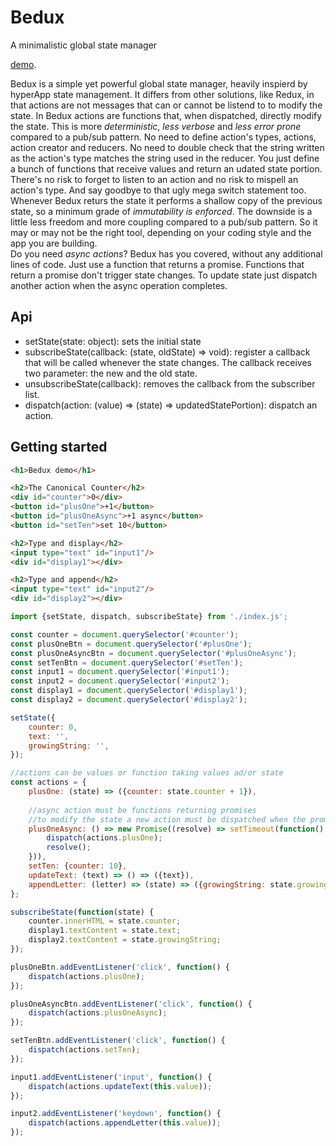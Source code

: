 # Bedux

A minimalistic global state manager

[demo](https://fbedussi.github.io/bedux/).

Bedux is a simple yet powerful global state manager, heavily inspierd by hyperApp state management. It differs from other solutions, like Redux, in that actions are not messages that can or cannot be listend to to modify the state. In Bedux actions are functions that, when dispatched, directly modify the state. This is more *deterministic*, *less verbose* and *less error prone* compared to a pub/sub pattern. No need to define action's types, actions, action creator and reducers. No need to double check that the string written as the action's type matches the string used in the reducer. You just define a bunch of functions that receive values and return an udated state portion. There's no risk to forget to listen to an action and no risk to mispell an action's type. And say goodbye to that ugly mega switch statement too. 
Whenever Bedux returs the state it performs a shallow copy of the previous state, so a minimum grade of *immutability is enforced*. 
The downside is a little less freedom and more coupling compared to a pub/sub pattern. So it may or may not be the right tool, depending on your coding style and the app you are building.  
Do you need *async actions*? Bedux has you covered, without any additional lines of code. Just use a function that returns a promise. Functions that return a promise don't trigger state changes. To update state just dispatch another action when the async operation completes. 

## Api
- setState(state: object): sets the initial state
- subscribeState(callback: (state, oldState) => void): register a callback that will be called whenever the state changes. The callback receives two parameter: the new and the old state. 
- unsubscribeState(callback): removes the callback from the subscriber list.  
- dispatch(action: (value) => (state) => updatedStatePortion): dispatch an action.

## Getting started
```html
<h1>Bedux demo</h1>

<h2>The Canonical Counter</h2>
<div id="counter">0</div>
<button id="plusOne">+1</button>
<button id="plusOneAsync">+1 async</button>
<button id="setTen">set 10</button>

<h2>Type and display</h2>
<input type="text" id="input1"/>
<div id="display1"></div>

<h2>Type and append</h2>
<input type="text" id="input2"/>
<div id="display2"></div>
```

```javascript
import {setState, dispatch, subscribeState} from './index.js';

const counter = document.querySelector('#counter');
const plusOneBtn = document.querySelector('#plusOne');
const plusOneAsyncBtn = document.querySelector('#plusOneAsync');
const setTenBtn = document.querySelector('#setTen');
const input1 = document.querySelector('#input1');
const input2 = document.querySelector('#input2');
const display1 = document.querySelector('#display1');
const display2 = document.querySelector('#display2');

setState({
    counter: 0,
    text: '',
    growingString: '',
});

//actions can be values or function taking values ad/or state
const actions = { 
    plusOne: (state) => ({counter: state.counter + 1}),
    
    //async action must be functions returning promises
    //to modify the state a new action must be dispatched when the promise is resolved
    plusOneAsync: () => new Promise((resolve) => setTimeout(function() {
        dispatch(actions.plusOne);
        resolve();
    })),
    setTen: {counter: 10},
    updateText: (text) => () => ({text}), 
    appendLetter: (letter) => (state) => ({growingString: state.growingString + letter}),
};

subscribeState(function(state) {
    counter.innerHTML = state.counter;
    display1.textContent = state.text;
    display2.textContent = state.growingString;
});

plusOneBtn.addEventListener('click', function() {
    dispatch(actions.plusOne);
});

plusOneAsyncBtn.addEventListener('click', function() {
    dispatch(actions.plusOneAsync);
});

setTenBtn.addEventListener('click', function() {
    dispatch(actions.setTen);
});

input1.addEventListener('input', function() {
    dispatch(actions.updateText(this.value));
});

input2.addEventListener('keydown', function() {
    dispatch(actions.appendLetter(this.value));
});
```
